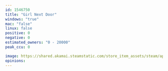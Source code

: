 ```yaml
---
id: 1546750
title: "Girl Next Door"
windows: "true"
mac: "false"
linux: false
positive: 0
negative: 0
estimated_owners: "0 - 20000"
peak_ccu: 0

image: https://shared.akamai.steamstatic.com/store_item_assets/steam/apps/1546750/header.jpg?t=1671648459
opinions:
---
```


